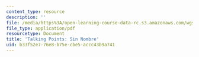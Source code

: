 ```yaml
---
content_type: resource
description: ''
file: /media/https%3A/open-learning-course-data-rc.s3.amazonaws.com/wgs-s10-special-topics-in-women-gender-studies-seminar-latina-womens-voices-spring-2010/b33f52e776e8b75ecbe5accc43b9a741_MITWGS_S10S10_tp_sinbre.pdf
file_type: application/pdf
resourcetype: Document
title: 'Talking Points: Sin Nombre'
uid: b33f52e7-76e8-b75e-cbe5-accc43b9a741
---
```

